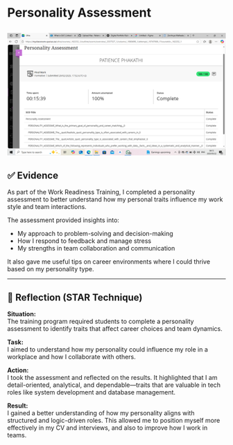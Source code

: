 # Personality Assessment
![Personality Assessments](./assets/pa.png)
---

## ✅ Evidence

As part of the Work Readiness Training, I completed a personality assessment to better understand how my personal traits influence my work style and team interactions.

The assessment provided insights into:
- My approach to problem-solving and decision-making
- How I respond to feedback and manage stress
- My strengths in team collaboration and communication

It also gave me useful tips on career environments where I could thrive based on my personality type.

---

## 🌟 Reflection (STAR Technique)

**Situation:**  
The training program required students to complete a personality assessment to identify traits that affect career choices and team dynamics.

**Task:**  
I aimed to understand how my personality could influence my role in a workplace and how I collaborate with others.

**Action:**  
I took the assessment and reflected on the results. It highlighted that I am detail-oriented, analytical, and dependable—traits that are valuable in tech roles like system development and database management.

**Result:**  
I gained a better understanding of how my personality aligns with structured and logic-driven roles. This allowed me to position myself more effectively in my CV and interviews, and also to improve how I work in teams.
